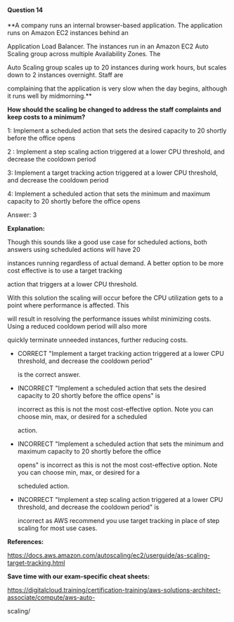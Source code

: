 #### Question  14


**A company runs an internal browser-based application. The application runs on Amazon EC2 instances behind an

Application Load Balancer. The instances run in an Amazon EC2 Auto Scaling group across multiple Availability Zones. The

Auto Scaling group scales up to 20 instances during work hours, but scales down to 2 instances overnight. Staff are

complaining that the application is very slow when the day begins, although it runs well by midmorning.**


**How should the scaling be changed to address the staff complaints and keep costs to a minimum?**


1: Implement a scheduled action that sets the desired capacity to 20 shortly before the office opens


2 : Implement a step scaling action triggered at a lower CPU threshold, and decrease the cooldown period


3: Implement a target tracking action triggered at a lower CPU threshold, and decrease the cooldown period


4: Implement a scheduled action that sets the minimum and maximum capacity to 20 shortly before the office opens


Answer: 3


**Explanation:**


Though this sounds like a good use case for scheduled actions, both answers using scheduled actions will have 20

instances running regardless of actual demand. A better option to be more cost effective is to use a target tracking

action that triggers at a lower CPU threshold.


With this solution the scaling will occur before the CPU utilization gets to a point where performance is affected. This

will result in resolving the performance issues whilst minimizing costs. Using a reduced cooldown period will also more

quickly terminate unneeded instances, further reducing costs.


- CORRECT "Implement a target tracking action triggered at a lower CPU threshold, and decrease the cooldown period"

  is the correct answer.


- INCORRECT "Implement a scheduled action that sets the desired capacity to 20 shortly before the office opens" is

  incorrect as this is not the most cost-effective option. Note you can choose min, max, or desired for a scheduled

  action.


- INCORRECT "Implement a scheduled action that sets the minimum and maximum capacity to 20 shortly before the office

  opens" is incorrect as this is not the most cost-effective option. Note you can choose min, max, or desired for a

  scheduled action.


- INCORRECT "Implement a step scaling action triggered at a lower CPU threshold, and decrease the cooldown period" is

  incorrect as AWS recommend you use target tracking in place of step scaling for most use cases.


**References:**


https://docs.aws.amazon.com/autoscaling/ec2/userguide/as-scaling-target-tracking.html


**Save time with our exam-specific cheat sheets:**


https://digitalcloud.training/certification-training/aws-solutions-architect-associate/compute/aws-auto-

scaling/

